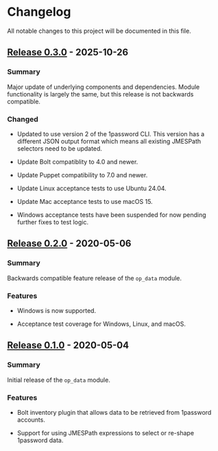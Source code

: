 # Changelog

All notable changes to this project will be documented in this file.

## [Release 0.3.0] - 2025-10-26

### Summary

Major update of underlying components and dependencies. Module functionality
is largely the same, but this release is not backwards compatible.

### Changed

  - Updated to use version 2  of the 1password CLI. This version has a different
    JSON output format which means all existing JMESPath selectors need to be
    updated.

  - Update Bolt compatiblity to 4.0 and newer.

  - Update Puppet compatibility to 7.0 and newer.

  - Update Linux acceptance tests to use Ubuntu 24.04.

  - Update Mac acceptance tests to use macOS 15.

  - Windows acceptance tests have been suspended for now pending further fixes
    to test logic.


## [Release 0.2.0] - 2020-05-06

### Summary

Backwards compatible feature release of the `op_data` module.

### Features

  - Windows is now supported.

  - Acceptance test coverage for Windows, Linux, and macOS.


## [Release 0.1.0] - 2020-05-04

### Summary

Initial release of the `op_data` module.

### Features

  - Bolt inventory plugin that allows data to be retrieved from 1password
    accounts.

  - Support for using JMESPath expressions to select or re-shape 1password data.

[Release 0.3.0]: https://github.com/Sharpie/bolt-op_data/compare/0.2.0...0.3.0
[Release 0.2.0]: https://github.com/Sharpie/bolt-op_data/compare/0.1.0...0.2.0
[Release 0.1.0]: https://github.com/Sharpie/bolt-op_data/compare/8e002cc...0.1.0
